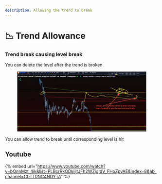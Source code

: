 ```yaml
---
description: Allowing the trend to break
---
```


# 📉 Trend Allowance

### Trend break causing level break

You can delete the level after the trend is broken

<figure><img src="../../.gitbook/assets/image (5) (1) (3) (1).png" alt=""><figcaption></figcaption></figure>

You can allow trend to break until corresponding level is hit



## Youtube

{% embed url="https://www.youtube.com/watch?v=bQnnMzt_4jk&list=PLBcrRkQDkijitJFh2WZigIdV_FHoZpyAE&index=8&ab_channel=C0TT0NC4NDYTA" %}
